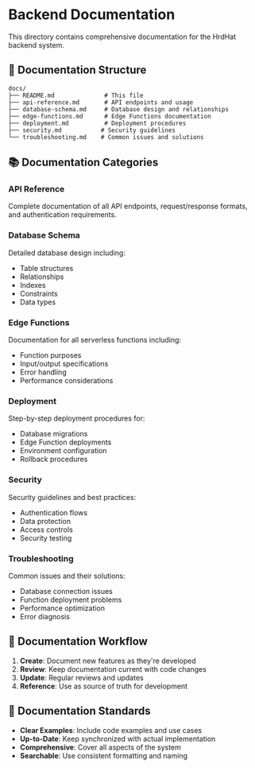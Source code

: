 # Backend Documentation

This directory contains comprehensive documentation for the HrdHat backend system.

## 📁 Documentation Structure

```
docs/
├── README.md              # This file
├── api-reference.md       # API endpoints and usage
├── database-schema.md     # Database design and relationships
├── edge-functions.md      # Edge Functions documentation
├── deployment.md          # Deployment procedures
├── security.md           # Security guidelines
└── troubleshooting.md    # Common issues and solutions
```

## 📚 Documentation Categories

### API Reference

Complete documentation of all API endpoints, request/response formats, and authentication requirements.

### Database Schema

Detailed database design including:

- Table structures
- Relationships
- Indexes
- Constraints
- Data types

### Edge Functions

Documentation for all serverless functions including:

- Function purposes
- Input/output specifications
- Error handling
- Performance considerations

### Deployment

Step-by-step deployment procedures for:

- Database migrations
- Edge Function deployments
- Environment configuration
- Rollback procedures

### Security

Security guidelines and best practices:

- Authentication flows
- Data protection
- Access controls
- Security testing

### Troubleshooting

Common issues and their solutions:

- Database connection issues
- Function deployment problems
- Performance optimization
- Error diagnosis

## 🔄 Documentation Workflow

1. **Create**: Document new features as they're developed
2. **Review**: Keep documentation current with code changes
3. **Update**: Regular reviews and updates
4. **Reference**: Use as source of truth for development

## 📝 Documentation Standards

- **Clear Examples**: Include code examples and use cases
- **Up-to-Date**: Keep synchronized with actual implementation
- **Comprehensive**: Cover all aspects of the system
- **Searchable**: Use consistent formatting and naming
